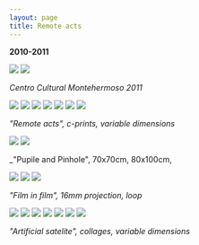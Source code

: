 ```yaml
---
layout: page
title: Remote acts
---
```

**2010-2011**

<img src="/public/Screen Shot 2018-03-07 at 11.43.36.png">

<img src="/public/actos remotos geral(7).jpg">

_Centro Cultural Montehermoso 2011_

<img src="/public/Screen Shot 2018-03-07 at 11.43.36.png">

<img src="/public/actos remotos geral(4).jpg">

<img src="/public/farrallyHall final 100x155_bea 40x25 para PILAR.jpg">

<img src="/public/2velas pyromagnet portfolio.jpg">

<img src="/public/mirage flugplatz werneuchen portfolio.jpg">

<img src="/public/o estereoscopista2b portfolio.jpg">

<img src="/public/fonte nuvens portfolio.jpg">

_"Remote acts", c-prints, variable dimensions_

<img src="/public/pupile and pinhole.png">

<img src="/public/pinhole espelho final portfolio.jpg">

_"Pupile and Pinhole", 70x70cm, 80x100cm,  




<img src="/public/Screen Shot 2018-03-07 at 11.43.36.png">

<img src="/public/actos remotos geral (5).jpg">

<img src="/public/cascata gelada small.jpg">

_"Film in film", 16mm projection, loop_

<img src="/public/Screen Shot 2018-03-07 at 11.43.36.png">

<img src="/public/colagens fata morgana+montanha ponte.jpg">

<img src="/public/actos remotos geral (1).jpg">

<img src="/public/colagens parede.jpg">

<img src="/public/colagem chines 2 frames.jpg">

<img src="/public/fata morgana 1 portfolio.jpg">

<img src="/public/fata morgana 2 portfolio.jpg">

_"Artificial satelite", collages, variable dimensions_


